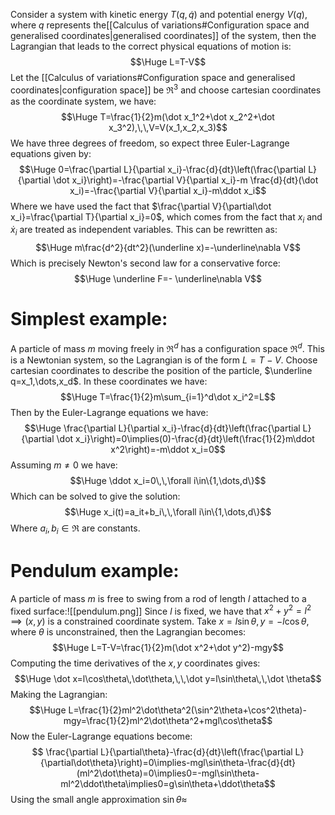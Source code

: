 
Consider a system with kinetic energy $T(q,\dot q)$ and potential energy $V(q)$, where $q$ represents the[[Calculus of variations#Configuration space and generalised coordinates|generalised coordinates]] of the system, then the Lagrangian that leads to the correct physical equations of motion is:$$\Huge L=T-V$$
Let the [[Calculus of variations#Configuration space and generalised coordinates|configuration space]] be $\Re^3$ and choose cartesian coordinates as the coordinate system, we have:$$\Huge T=\frac{1}{2}m(\dot x_1^2+\dot x_2^2+\dot x_3^2),\,\,V=V(x_1,x_2,x_3)$$We have three degrees of freedom, so expect three Euler-Lagrange equations given by:$$\Huge 0=\frac{\partial L}{\partial x_i}-\frac{d}{dt}\left(\frac{\partial L}{\partial \dot x_i}\right)=-\frac{\partial V}{\partial x_i}-m \frac{d}{dt}(\dot x_i)=-\frac{\partial V}{\partial x_i}-m\ddot x_i$$Where we have used the fact that $\frac{\partial V}{\partial\dot x_i}=\frac{\partial T}{\partial x_i}=0$, which comes from the fact that $x_i$ and $\dot x_i$ are treated as independent variables. This can be rewritten as:$$\Huge m\frac{d^2}{dt^2}(\underline x)=-\underline\nabla V$$Which is precisely Newton's second law for a conservative force:$$\Huge \underline F=- \underline\nabla V$$
# Simplest example:

A particle of mass $m$ moving freely in $\Re^d$ has a configuration space $\Re^d$. This is a Newtonian system, so the Lagrangian is of the form $L=T-V$. Choose cartesian coordinates to describe the position of the particle, $\underline q=x_1,\dots,x_d$. In these coordinates we have:$$\Huge T=\frac{1}{2}m\sum_{i=1}^d\dot x_i^2=L$$Then by the Euler-Lagrange equations we have:$$\Huge \frac{\partial L}{\partial x_i}-\frac{d}{dt}\left(\frac{\partial L}{\partial \dot x_i}\right)=0\implies(0)-\frac{d}{dt}\left(\frac{1}{2}m\ddot x^2\right)=-m\ddot x_i=0$$Assuming $m\neq0$ we have:$$\Huge \ddot x_i=0\,\,\forall i\in\{1,\dots,d\}$$Which can be solved to give the solution:$$\Huge x_i(t)=a_it+b_i\,\,\forall i\in\{1,\dots,d\}$$Where $a_i,b_i\in\Re$ are constants.

# Pendulum example:

A particle of mass $m$ is free to swing from a rod of length $l$ attached to a fixed surface:![[pendulum.png]]
Since $l$ is fixed, we have that $x^2+y^2=l^2\implies(x,y)$ is a constrained coordinate system. Take $x=l\sin\theta,y=-l\cos\theta$, where $\theta$ is unconstrained, then the Lagrangian becomes:$$\Huge L=T-V=\frac{1}{2}m(\dot x^2+\dot y^2)-mgy$$Computing the time derivatives of the $x,y$ coordinates gives:$$\Huge \dot x=l\cos\theta\,\dot\theta,\,\,\dot y=l\sin\theta\,\,\dot \theta$$Making the Lagrangian:$$\Huge L=\frac{1}{2}ml^2\dot\theta^2(\sin^2\theta+\cos^2\theta)-mgy=\frac{1}{2}ml^2\dot\theta^2+mgl\cos\theta$$Now the Euler-Lagrange equations become:$$ \frac{\partial L}{\partial\theta}-\frac{d}{dt}\left(\frac{\partial L}{\partial\dot\theta}\right)=0\implies-mgl\sin\theta-\frac{d}{dt}(ml^2\dot\theta)=0\implies0=-mgl\sin\theta-ml^2\ddot\theta\implies0=g\sin\theta+\ddot\theta$$Using the small angle approximation $\sin\theta\approx$